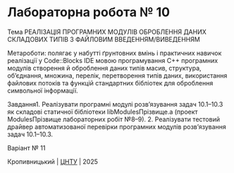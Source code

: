 ﻿# Лабораторна робота № 10

Тема РЕАЛІЗАЦІЯ ПРОГРАМНИХ МОДУЛІВ ОБРОБЛЕННЯ ДАНИХ СКЛАДОВИХ ТИПІВ З ФАЙЛОВИМ ВВЕДЕННЯМ/ВИВЕДЕННЯМ 

Метароботи: полягає у набутті ґрунтовних вмінь і практичних навичок реалізації у Code::Blocks IDE мовою програмування С++ програмних модулів створення й оброблення даних типів масив, структура, об’єднання, множина, перелік, перетворення типів даних, використання файлових потоків та функцій стандартних бібліотек для оброблення символьної інформації.

Завдання1. Реалізувати програмні модулі розв’язування задач 10.1–10.3 як складові статичної бібліотеки libModulesПрізвище.а (проект ModulesПрізвище лабораторних робіт №8–9).
 2. Реалізувати тестовий драйвер автоматизованої перевірки програмних модулів розв’язування задач 10.1–10.3.


Варіант № 11


Кропивницький | <a href="http://www.kntu.kr.ua/">ЦНТУ</a> | 2025
